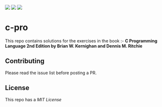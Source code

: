 ![](https://img.shields.io/github/license/Karthik-d-k/c-pro?style=plastic)
![](https://img.shields.io/badge/Language-C%20Programming-yellow?style=plastic)
![](https://img.shields.io/github/repo-size/Karthik-d-k/c-pro?style=plastic)

# c-pro

This repo contains solutions for the exercises in the book :- __C Programming Language 2nd Edition  by Brian W. Kernighan and Dennis M. Ritchie__


## Contributing

Please read the issue list before posting a PR.


## License

This repo has a _MIT License_


